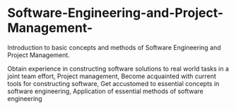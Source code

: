 # Software-Engineering-and-Project-Management-

Introduction to basic concepts and methods of Software Engineering and Project Management.

Obtain experience in constructing software solutions to real world tasks in a joint team effort,
Project management,
Become acquainted with current tools for constructing software,
Get accustomed to essential concepts in software engineering,
Application of essential methods of software engineering
